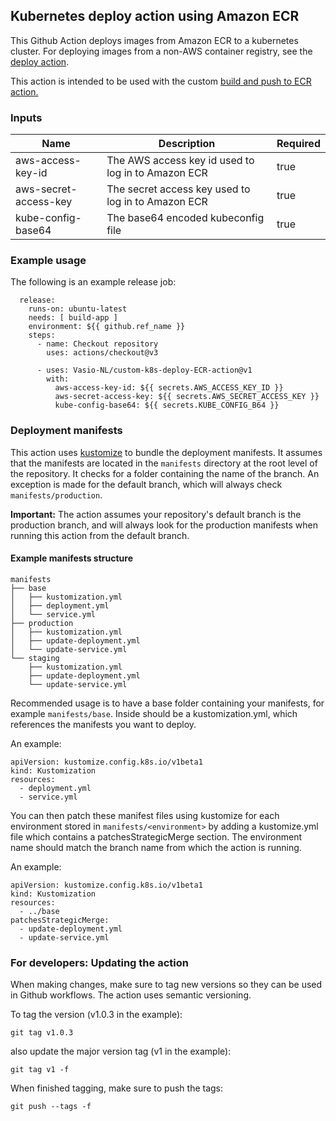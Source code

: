 ## Kubernetes deploy action using Amazon ECR

This Github Action deploys images from Amazon ECR to a kubernetes cluster.
For deploying images from a non-AWS container registry, see the [deploy action](https://github.com/Vasio-NL/custom-k8s-deploy-action).

This action is intended to be used with the custom [build and push to ECR action.](https://github.com/Vasio-NL/custom-build-and-push-ECR-action)

### Inputs

| Name                    | Description                                        | Required |
|-------------------------|----------------------------------------------------| --- |
| aws-access-key-id       | The AWS access key id used to log in to Amazon ECR | true |
| aws-secret-access-key   | The secret access key used to log in to Amazon ECR | true |
| kube-config-base64      | The base64 encoded kubeconfig file                 | true |


### Example usage

The following is an example release job:

```
  release:
    runs-on: ubuntu-latest
    needs: [ build-app ]
    environment: ${{ github.ref_name }}
    steps:
      - name: Checkout repository
        uses: actions/checkout@v3
    
      - uses: Vasio-NL/custom-k8s-deploy-ECR-action@v1
        with:
          aws-access-key-id: ${{ secrets.AWS_ACCESS_KEY_ID }}
          aws-secret-access-key: ${{ secrets.AWS_SECRET_ACCESS_KEY }}
          kube-config-base64: ${{ secrets.KUBE_CONFIG_B64 }}
```

### Deployment manifests

This action uses [kustomize](https://kustomize.io/) to bundle the deployment manifests. It assumes that the manifests are located in the `manifests` directory at the root level of the repository.
It checks for a folder containing the name of the branch. An exception is made for the default branch, which will always check `manifests/production`.

<b>Important:</b> The action assumes your repository's default branch is the production branch, and will always look for the production manifests when running this action from the default branch.


#### Example manifests structure

```
manifests
├── base
│   ├── kustomization.yml
│   ├── deployment.yml
│   └── service.yml
├── production
│   ├── kustomization.yml
│   ├── update-deployment.yml
│   └── update-service.yml
└── staging
    ├── kustomization.yml
    ├── update-deployment.yml
    └── update-service.yml
```

Recommended usage is to have a base folder containing your manifests, for example `manifests/base`.
Inside should be a kustomization.yml, which references the manifests you want to deploy.

An example:

```
apiVersion: kustomize.config.k8s.io/v1beta1
kind: Kustomization
resources:
  - deployment.yml
  - service.yml
```

You can then patch these manifest files using kustomize for each environment stored in `manifests/<environment>` by adding a kustomize.yml file which contains a patchesStrategicMerge section.
The environment name should match the branch name from which the action is running.

An example:

```
apiVersion: kustomize.config.k8s.io/v1beta1
kind: Kustomization
resources:
  - ../base
patchesStrategicMerge:
  - update-deployment.yml
  - update-service.yml
```

### For developers: Updating the action
When making changes, make sure to tag new versions so they can be used in Github workflows. The action uses semantic versioning.

To tag the version (v1.0.3 in the example):

`git tag v1.0.3`

also update the major version tag (v1 in the example):

`git tag v1 -f`

When finished tagging, make sure to push the tags:

`git push --tags -f`

